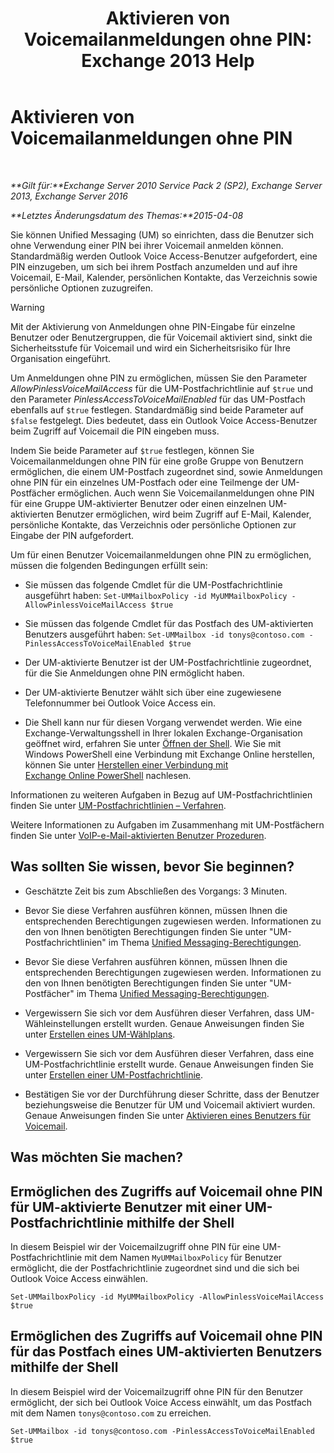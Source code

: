 ﻿---
title: 'Aktivieren von Voicemailanmeldungen ohne PIN: Exchange 2013 Help'
TOCTitle: Aktivieren von Voicemailanmeldungen ohne PIN
ms:assetid: 54133753-317c-42ef-9b0d-ca9f2d2d6bd7
ms:mtpsurl: https://technet.microsoft.com/de-de/library/Gg602127(v=EXCHG.150)
ms:contentKeyID: 54652685
ms.date: 05/22/2018
mtps_version: v=EXCHG.150
ms.translationtype: MT
---

# Aktivieren von Voicemailanmeldungen ohne PIN

 

_**Gilt für:**Exchange Server 2010 Service Pack 2 (SP2), Exchange Server 2013, Exchange Server 2016_

_**Letztes Änderungsdatum des Themas:**2015-04-08_

Sie können Unified Messaging (UM) so einrichten, dass die Benutzer sich ohne Verwendung einer PIN bei ihrer Voicemail anmelden können. Standardmäßig werden Outlook Voice Access-Benutzer aufgefordert, eine PIN einzugeben, um sich bei ihrem Postfach anzumelden und auf ihre Voicemail, E-Mail, Kalender, persönlichen Kontakte, das Verzeichnis sowie persönliche Optionen zuzugreifen.


> [!WARNING]
> Mit der Aktivierung von Anmeldungen ohne PIN-Eingabe für einzelne Benutzer oder Benutzergruppen, die für Voicemail aktiviert sind, sinkt die Sicherheitsstufe für Voicemail und wird ein Sicherheitsrisiko für Ihre Organisation eingeführt.



Um Anmeldungen ohne PIN zu ermöglichen, müssen Sie den Parameter *AllowPinlessVoiceMailAccess* für die UM-Postfachrichtlinie auf `$true` und den Parameter *PinlessAccessToVoiceMailEnabled* für das UM-Postfach ebenfalls auf `$true` festlegen. Standardmäßig sind beide Parameter auf `$false` festgelegt. Dies bedeutet, dass ein Outlook Voice Access-Benutzer beim Zugriff auf Voicemail die PIN eingeben muss.

Indem Sie beide Parameter auf `$true` festlegen, können Sie Voicemailanmeldungen ohne PIN für eine große Gruppe von Benutzern ermöglichen, die einem UM-Postfach zugeordnet sind, sowie Anmeldungen ohne PIN für ein einzelnes UM-Postfach oder eine Teilmenge der UM-Postfächer ermöglichen. Auch wenn Sie Voicemailanmeldungen ohne PIN für eine Gruppe UM-aktivierter Benutzer oder einen einzelnen UM-aktivierten Benutzer ermöglichen, wird beim Zugriff auf E-Mail, Kalender, persönliche Kontakte, das Verzeichnis oder persönliche Optionen zur Eingabe der PIN aufgefordert.

Um für einen Benutzer Voicemailanmeldungen ohne PIN zu ermöglichen, müssen die folgenden Bedingungen erfüllt sein:

  - Sie müssen das folgende Cmdlet für die UM-Postfachrichtlinie ausgeführt haben: `Set-UMMailboxPolicy -id MyUMMailboxPolicy -AllowPinlessVoiceMailAccess $true`

  - Sie müssen das folgende Cmdlet für das Postfach des UM-aktivierten Benutzers ausgeführt haben: `Set-UMMailbox -id tonys@contoso.com -PinlessAccessToVoiceMailEnabled $true`

  - Der UM-aktivierte Benutzer ist der UM-Postfachrichtlinie zugeordnet, für die Sie Anmeldungen ohne PIN ermöglicht haben.

  - Der UM-aktivierte Benutzer wählt sich über eine zugewiesene Telefonnummer bei Outlook Voice Access ein.

  - Die Shell kann nur für diesen Vorgang verwendet werden. Wie eine Exchange-Verwaltungsshell in Ihrer lokalen Exchange-Organisation geöffnet wird, erfahren Sie unter [Öffnen der Shell](https://technet.microsoft.com/de-de/library/dd638134\(v=exchg.150\)). Wie Sie mit Windows PowerShell eine Verbindung mit Exchange Online herstellen, können Sie unter [Herstellen einer Verbindung mit Exchange Online PowerShell](https://go.microsoft.com/fwlink/p/?linkid=396554) nachlesen.

Informationen zu weiteren Aufgaben in Bezug auf UM-Postfachrichtlinien finden Sie unter [UM-Postfachrichtlinien – Verfahren](um-mailbox-policy-procedures-exchange-2013-help.md).

Weitere Informationen zu Aufgaben im Zusammenhang mit UM-Postfächern finden Sie unter [VoIP-e-Mail-aktivierten Benutzer Prozeduren](voice-mail-enabled-user-procedures-exchange-2013-help.md).

## Was sollten Sie wissen, bevor Sie beginnen?

  - Geschätzte Zeit bis zum Abschließen des Vorgangs: 3 Minuten.

  - Bevor Sie diese Verfahren ausführen können, müssen Ihnen die entsprechenden Berechtigungen zugewiesen werden. Informationen zu den von Ihnen benötigten Berechtigungen finden Sie unter "UM-Postfachrichtlinien" im Thema [Unified Messaging-Berechtigungen](unified-messaging-permissions-exchange-2013-help.md).

  - Bevor Sie diese Verfahren ausführen können, müssen Ihnen die entsprechenden Berechtigungen zugewiesen werden. Informationen zu den von Ihnen benötigten Berechtigungen finden Sie unter "UM-Postfächer" im Thema [Unified Messaging-Berechtigungen](unified-messaging-permissions-exchange-2013-help.md).

  - Vergewissern Sie sich vor dem Ausführen dieser Verfahren, dass UM-Wähleinstellungen erstellt wurden. Genaue Anweisungen finden Sie unter [Erstellen eines UM-Wählplans](create-a-um-dial-plan-exchange-2013-help.md).

  - Vergewissern Sie sich vor dem Ausführen dieser Verfahren, dass eine UM-Postfachrichtlinie erstellt wurde. Genaue Anweisungen finden Sie unter [Erstellen einer UM-Postfachrichtlinie](create-a-um-mailbox-policy-exchange-2013-help.md).

  - Bestätigen Sie vor der Durchführung dieser Schritte, dass der Benutzer beziehungsweise die Benutzer für UM und Voicemail aktiviert wurden. Genaue Anweisungen finden Sie unter [Aktivieren eines Benutzers für Voicemail](enable-a-user-for-voice-mail-exchange-2013-help.md).

## Was möchten Sie machen?

## Ermöglichen des Zugriffs auf Voicemail ohne PIN für UM-aktivierte Benutzer mit einer UM-Postfachrichtlinie mithilfe der Shell

In diesem Beispiel wir der Voicemailzugriff ohne PIN für eine UM-Postfachrichtlinie mit dem Namen `MyUMMailboxPolicy` für Benutzer ermöglicht, die der Postfachrichtlinie zugeordnet sind und die sich bei Outlook Voice Access einwählen.

    Set-UMMailboxPolicy -id MyUMMailboxPolicy -AllowPinlessVoiceMailAccess $true

## Ermöglichen des Zugriffs auf Voicemail ohne PIN für das Postfach eines UM-aktivierten Benutzers mithilfe der Shell

In diesem Beispiel wird der Voicemailzugriff ohne PIN für den Benutzer ermöglicht, der sich bei Outlook Voice Access einwählt, um das Postfach mit dem Namen `tonys@contoso.com` zu erreichen.

    Set-UMMailbox -id tonys@contoso.com -PinlessAccessToVoiceMailEnabled $true

